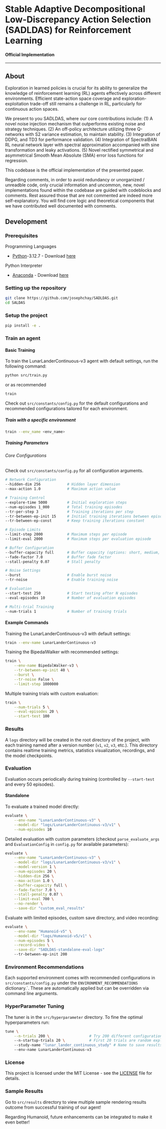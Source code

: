 # Stable Adaptive Decompositional Low-Discrepancy Action Selection (SADLDAS) for Reinforcement Learning 

#### Official Implementation

---

## About

Exploration in learned policies is crucial for its ability to generalize the knowledge of reinforcement learning (RL) agents effectively across different environments. Efficient state-action space coverage and exploration-exploitation trade-off still remains a challenge in RL, particularly for continuous action spaces.

We present to you SADLDAS, where our core contributions include: (1) A novel noise injection mechanism that outperforms existing noise and strategy techniques. (2) An off-policy architecture utilizing three Q-networks with S2 variance estimation, to maintain stability. (3) Integration of DDPG, and TD3 for performance validation. (4) Integration of SpectralBAN RL neural network layer with spectral approximation accompanied with sine transformation and leaky activations. (5) Novel rectified symmetrical and asymmetrical Smooth Mean Absolute (SMA) error loss functions for regression.

This codebase is the official implementation of the presented paper.

Regarding comments, in order to avoid redundancy or unorganized / unreadble code, only crucial information and uncommon, new, novel implementations found within the codebase are guided with codeblocks and comments. Rest assured those that are not commented are indeed more self-explanatory. You will find core logic and theoretical components that we have contributed well documented with comments.

## Development

### Prerequisites

Programming Languages
- [Python](https://www.python.org/)-3.12.7 - Download [here](https://www.python.org/downloads/)

Python Interpreter
- [Anaconda](https://www.anaconda.com/) - Download [here](https://www.anaconda.com/download) 

### Setting up the repository

```bash
git clone https://github.com/josephchay/SADLDAS.git
cd SALDAS
```

### Setup the project

```bash
pip install -e .
```

### Train an agent

#### Basic Training

To train the LunarLanderContinuous-v3 agent with default settings, run the following command:

```bash
python src/train.py
```

or as recommended
    
```bash
train
```
Check out `src/constants/config.py` for the default configurations and recommended configurations tailored for each environment.

##### Train with a specific environment

```bash
train --env_name <env_name>
```

##### Training Parameters

###### Core Configurations

Check out `src/constants/config.py` for all configuration arguments.

```bash
# Network Configuration
--hidden-dim 256            # Hidden layer dimension
--max-action 1.0            # Maximum action value

# Training Control
--explore-time 5000         # Initial exploration steps
--num-episodes 1_000        # Total training episodes
--tr-per-step 3             # Training iterations per step
--tr-between-ep-init 15     # Initial training iterations between episodes
--tr-between-ep-const       # Keep training iterations constant

# Episode Limits
--limit-step 2000           # Maximum steps per episode
--limit-eval 2000           # Maximum steps per evaluation episode

# Buffer Configuration
--buffer-capacity full      # Buffer capacity (options: short, medium, full)
--fade-factor 7.0           # Buffer fade factor
--stall-penalty 0.07        # Stall penalty

# Noise Settings
--burst                     # Enable burst noise
--tr-noise                  # Enable training noise

# Evaluation
--start-test 250            # Start testing after N episodes
--eval-episodes 10          # Number of evaluation episodes

# Multi-trial Training
--num-trials 1              # Number of training trials
```

#### Example Commands

Training the LunarLanderContinuous-v3 with default settings:

```bash
train --env-name LunarLanderContinuous-v3
```

Training the BipedalWalker with recommended settings:

```bash
train \
    --env-name BipedalWalker-v3 \
    --tr-between-ep-init 40 \
    --burst \
    --tr-noise False \
    --limit-step 1000000
```

Multiple training trials with custom evaluation:

```bash
train \
    --num-trials 5 \
    --eval-episodes 20 \
    --start-test 100
```

### Results
A `logs` directory will be created in the root directory of the project, with each training named after a version number (`v1`, `v2`, `v3`, etc.).
This directory contains realtime training metrics, statistics visualization, recordings, and the model checkpoints.

### Evaluation

Evaluation occurs periodically during training (controlled by `--start-test` and every 50 episodes).

#### Standalone

To evaluate a trained model directly:
```bash
evaluate \
    --env-name "LunarLanderContinuous-v3" \
    --model-dir "logs/LunarLanderContinuous-v3/v1" \
    --num-episodes 10
```

Detailed evaluation with custom parameters (checkout `parse_evaluate_args` and `EvaluationConfig` in `config.py` for available parameters):

```bash
evaluate \
    --env-name "LunarLanderContinuous-v3" \
    --model-dir "logs/LunarLanderContinuous-v3/v1" \
    --model-version 1 \
    --num-episodes 20 \
    --hidden-dim 256 \
    --max-action 1.0 \
    --buffer-capacity full \
    --fade-factor 7.0 \
    --stall-penalty 0.07 \
    --limit-eval 700 \
    --no-render \
    --save-dir "custom_eval_results"
```

Evaluate with limited episodes, custom save directory, and video recording:

```bash
evaluate \
    --env-name "Humanoid-v5" \
    --model-dir "logs/Humanoid-v5/v1" \
    --num-episodes 5 \
    --record-video \
    --save-dir "SADLDAS-standalone-eval-logs"
    --tr-between-ep-init 200
```

### Environment Recommendations
Each supported environment comes with recommended configurations in `src/constants/config.py` under the `ENVIRONMENT_RECOMMENDATIONS` dictionary.`. These are automatically applied but can be
overridden via command line arguments.

### HyperParameter Tuning

The tuner is in the `src/hyperparameter` directory.
To fine the optimal hyperparameters run:

```bash
tune \
    --n-trials 200 \                  # Try 200 different configurations
    --n-startup-trials 20 \           # First 20 trials are random exploration
    --study-name "lunar_lander_continuous_study" # Name to save results
    --env-name LunarLanderContinuous-v3
```

### License

This project is licensed under the MIT License - see the [LICENSE](LICENSE) file for details.

### Sample Results

Go to `src/results` directory to view multiple sample rendering results outcome from successful training of our agent!

Regarding Humanoid, future enhancements can be integrated to make it even better!
